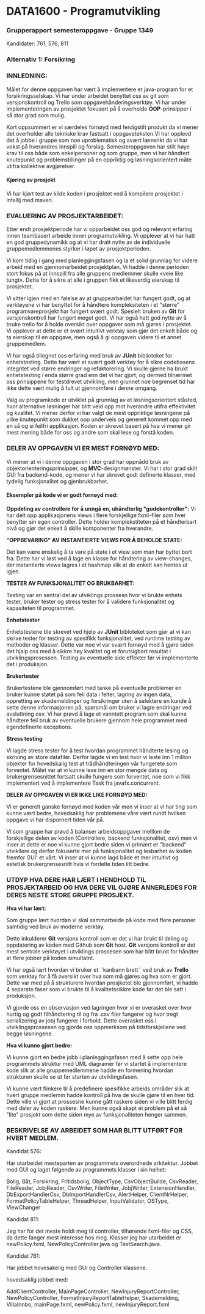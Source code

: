 # DATA1600 - Programutvikling

### Grupperapport semesteroppgave - Gruppe 1349

Kandidater: 761, 576, 811

### Alternativ 1: Forsikring

### INNLEDNING:

Målet for denne oppgaven har vært å implementere et java-program for et forsikringsselskap. Vi har under arbeidet benyttet oss av git som versjonskontroll og Trello som oppgavehånderingsverktøy. Vi har under implementeringen av prosjektet fokusert på å overholde **OOP**-prinsipper i så stor grad som mulig. 

Kort oppsummert er vi særdeles fornøyd med ferdigstilt produkt da vi mener det overholder alle tekniske krav fastsatt i oppgaveteksten.Vi har opplevd det å jobbe i gruppe som noe uproblematisk og svært lærrerikt da vi har vokst på hverandres innspill og forslag. Semesteroppgaven har stilt høye krav til oss både som enkelpersoner og som gruppe, men vi har håndtert knutepunkt og problemstillinger på en oppriktig og løsningsorientert måte utifra kollektive avgjørelser. 

#### Kjøring av prosjekt

Vi har kjørt test av kilde koden i prosjektet ved å kompilere prosjektet i intellij med maven.



### EVALUERING AV PROSJEKTARBEIDET:

Etter endt prosjektperiode har vi opparbeidet oss god og relevant erfaring innen teambasert arbeide innen programutvikling. Vi opplever at vi har hatt en god gruppedynamikk og at vi har dratt nytte av de individuelle gruppemedlemmenes styrker i løpet av prosjektperioden.

Vi kom tidlig i gang med planleggingsfasen og la et solid grunnlag for videre arbeid med en gjennomarbeidet prosjektplan. Vi hadde i denne perioden stort fokus på at innspill fra alle gruppens medlemmer skulle «veie like tungt». Dette for å sikre at alle i gruppen fikk et likeverdig eierskap til prosjektet.

Vi sitter igjen med en følelse av at gruppearbeidet har fungert godt, og at verktøyene vi har benyttet for å håndtere kompleksiteten i et "større" programvareprosjekt har fungert svært godt. Spesielt bruken av **Git** for versjonskontroll har fungert meget godt. Vi har også hatt god nytte av å bruke trello for å holde oversikt over oppgaver som må gjøres i prosjektet. Vi opplever at dette er et svært intuitivt verktøy som gjør det enkelt både og ta eierskap til en oppgave, men også å gi oppgaven videre til et annet gruppemedlem. 

Vi har også tillegnet oss erfaring med bruk av **JUnit** biblioteket for enhetstesting. Dette har vært et svært godt verktøy for å sikre codebasens integritet ved større endringer og refaktorering. Vi skulle gjerne ha brukt enhetstesting i enda større grad enn det vi har gjort, og dermed tilnærmet oss prinsippene for testdrevet utvikling, men grunnet noe begrenset tid har ikke dette vært mulig å fult ut gjennomføre i denne omgang. 

Valg av programkode er utviklet på grunnlag av et løsningsorientert ståsted, hvor alternative løsninger har blitt veid opp mot hverandre utifra effektivitet og kvalitet. Vi mener derfor vi har valgt de mest oppriktige løsningene på ulike knutepunkt som dukket opp underveis og generelt kommet opp med en så og si feilfri applikasjon. Koden er skrevet basert på hva vi mener gir mest mening både for oss og andre som skal lese og forstå koden. 



### DELER AV OPPGAVEN VI ER MEST FORNØYD MED:

Vi mener at vi i denne oppgaven i stor grad har oppnådd bruk av objektorienteringsprinsipper, og **MVC**-designmønster. Vi har i stor grad skilt GUI fra backend-kode, og  mener vi har skrevet godt definerte klasser, med tydelig funksjonalitet og gjenbrukbarhet. 

#### Eksempler på kode vi er godt fornøyd med:

**Oppdeling av controllere for å unngå en, uhåndterlig "gudekontroller":**
Vi har delt opp applikasjonens views i flere forskjellige fxml-filer som hver benytter sin egen controller. Dette holder komplekstiteten på et håndterbart nivå og gjør det enkelt å skille komponenter fra hverandre. 

**"OPPBEVARING" AV INSTANTIERTE VIEWS FOR Å BEHOLDE STATE:**

Det kan være ønskelig å ta vare på state i et view som man har byttet bort fra. Dette har vi løst ved å lage en klasse for håndtering av view-changes, der instantierte views lagres i et hashmap slik at de enkelt kan hentes ut igjen.

**TESTER AV FUNKSJONALITET OG BRUKBARHET:**

Testing var en sentral del av utviklings prossesn hvor vi brukte enhets tester, bruker tester og stress tester for å validere funksjonalitet og kapasiteten til programmet.

**Enhetstester**

Enhetstestene ble skrevet ved hjelp av **JUnit** bibloteket som gjør at vi kan skrive tester for testing av spesifikk funksjonalitet, ved runtime testing av methoder og klasser. Dette var noe vi var svært fornøyd med å gjøre siden det hjalp oss med å sikkre høy kvailtet og et forutsigbart resultat i utviklingsprosessen. Testing av eventuelle side effekter før vi implementerte det i produksjon.

**Brukertester** 

Brukertestene ble gjennomført med tanke på eventuelle problemer en bruker kunne støtet på som feil data i felter, lagring av ingen data, oppretting av skademeldinger og forsikringer uten å selektere en kunde å sette denne informasjonen på, spørsmål om bruker vi lagre endringer ved avsluttning osv. Vi har prøvd å lage et vanntett program som skal kunne håndtere feil bruk av eventuelle brukere gjennom hele programmet med egendefinerte exceptions.

**Stress testing** 

Vi lagde stress tester for å test hvordan programmet håndterte lesing og skriving av store datafiler. Derfor lagde vi en test hvor vi leste inn 1 million objekter for hovedskalig test at trådhåndteringen vår fungerete som forventet. Målet var at vi kunne lese inn en stor mengde data og brukergrensesnittet fortsatt skulle fungere som forventet, noe som vi fikk implementert ved å implementere Task fra javafx.concurrent. 

**DELER AV OPPGAVEN VI ER IKKE LIKE FORNØYD MED:**

Vi er generelt ganske fornøyd med koden vår men vi inser at vi har ting som kunne vært bedre, hovedsaklig har problemene våre vært rundt hvilken oppgave vi har dispornert tiden vår på.

Vi som gruppe har prøvd å balanser arbeidsoppgaver melllom de forskjellige delen av koden (Controllere, backend funksjonalitet, osv) men vi inser at dette er noe vi kunne gjort bedre siden vi primært er "backend" utvikllere og derfor fokuserte mer på funksjonalitet og lesbarhet av koden fremfor GUI' et vårt. Vi inser at vi kunne lagd både et mer intuitivt og estetisk brukergrensesnitt hvis vi fordelte tiden litt bedre. 





### UTDYP HVA DERE HAR LÆRT I HENDHOLD TIL PROSJEKTARBEID OG HVA DERE VIL GJØRE ANNERLEDES FOR DERES NESTE STORE GRUPPE PROSJEKT.

**Hva vi har lært:**

Som gruppe lært hvordan vi skal sammarbeide på kode med flere personer samtidig ved bruk av moderne verktøy. 

Dette inkulderer **Git** versjons kontroll som er det vi har brukt til deling og oppdatering av koden med Github som **Git** host. **Git** versjons kontroll er det mest sentrale verktøyet i utviklings prossesen som har blitt brukt for håndter at flere jobber på koden simultatnt. 

Vi har også lært hvordan vi bruker et ¨kanbann brett¨ ved bruk av **Trello** som verktøy for å få oversikt over hva som må gjøres og hva som er gjort. Dette var med på å strukturere hvordan prosjketet ble gjennomført, vi hadde 4 separate faser som vi brukte til å kvalitetssikkre kode før det ble satt i produksjon. 

Vi gjorde oss en observasjon ved lagringen hvor vi er overasket over hvor hurtig og godt filhåndtering til og fra .csv filer fungerer og hvor tregt serializering av jobj fungerer i forhold. Dette overasket oss i utviklingsprossesen og gjorde oss oppmerksom på tidsforskjellene ved begge løsningene.



**Hva vi kunne gjort bedre:**

Vi kunne gjort en bedre jobb i planleggingsfasen med å sette opp hele programmets struktur med UML diagramer før vi startet å implementere kode slik at alle gruppemedlemmene hadde en formening hvordan strukturen skulle se ut før starten av utviklingsfasen.

Vi kunne vært flinkere til å predefinere spesifikke arbeids områder slik at hvert gruppe medlemm hadde kontroll på hva de skulle gjøre til en hver tid. Dette ville vi gjort at prossesne kunne gått raskere siden vi ville blitt ferdig med deler av koden raskere. Men kunne også skapt et problem på et så "lite" prosjekt som dette siden mye av funksjonaliteten henger sammen.



### **BESKRIVELSE AV ARBEIDET SOM HAR BLITT UTFØRT FOR HVERT MEDLEM.**

Kandidat 576:

Har utarbeidet mesteparten av programmets overordnede arkitektur. Jobbet med GUI og laget følgende av programmets klasser i sin helhet:

Bolig, Båt, Forsikring, Fritidsbolig, ObjectType, CsvObjectBuilde, CsvReader, FileReader, JobjReader, CsvWriter, FileWriter, JobjWriter, ExtensionHandler, DbExportHandlerCsv, DbImportHandlerCsv, AlertHelper, ClientNrHelper, FormatPolicyTableHelper, ThreadHelper, InputValidator, OSType, ViewChanger


Kandidat 811:

Jeg har for det meste holdt meg til controller, tilhørende fxml-filer og CSS, da dette fanger mest interesse hos meg. Klasser jeg har utarbeidet er newPolicy.fxml, NewPolicyController.java og TextSearch.java. 

Kandidat 761:

Har jobbet hovesakelig med GUI og Controller klassene.

hovedsaklig jobbet med:

AddClientController, MainPageController, NewInjuryReportController, NewPolicyController, FormatInjuryReportTableHelper, Skademelding, VillaInnbo, mainPage.fxml, newPolicy.fxml, newInjuryReport.fxml


